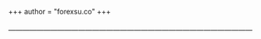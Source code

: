 +++
author = "forexsu.co"
+++
###### ———————————————————————————————————



<!-- ###### usd-srd
bank|$ aankoop|$ verkoop
:-----:|:-----:|:-----:|:-----:
dsb |{{< dsb usd_aankoop>}}|{{< dsb usd_verkoop>}}|{{< dsb status>}}
fina |{{< fina usd_aankoop>}}|{{< fina usd_verkoop>}}|{{< fina status>}}
hakrin |{{< hakrin usd_aankoop>}}|{{< hakrin usd_verkoop>}}|{{< hakrin status>}}
republic |{{< republic usd_aankoop>}}|{{< republic usd_verkoop>}}|{{< republic status>}}
vcb |{{< vcb usd_aankoop>}}|{{< vcb usd_verkoop>}}|{{< vcb status>}}
godo |{{< godo usd_aankoop>}}|{{< godo usd_verkoop>}}|{{< godo status>}}

&nbsp;cambio&nbsp;|$ aankoop|$ verkoop
:-----:|:-----:|:-----:|:-----:
cme |{{< cme usd_aankoop>}}|{{< cme usd_verkoop>}}|{{< cme status>}}
florin |{{< dalflo usd_aankoop>}}|{{< dalflo usd_verkoop>}}|{{< dalflo status>}}
multi |{{< multi usd_aankoop>}}|{{< multi usd_verkoop>}}|{{< multi status>}}

###### ———————————————————————————————————
###### eur-srd
bank|€ aankoop|€ verkoop
:-----:|:-----:|:-----:|:-----:
dsb |{{< dsb eur_aankoop>}}|{{< dsb eur_verkoop>}}|{{< dsb status>}}
fina |{{< fina eur_aankoop>}}|{{< fina eur_verkoop>}}|{{< fina status>}}
hakrin |{{< hakrin eur_aankoop>}}|{{< hakrin eur_verkoop>}}|{{< hakrin status>}}
republic |{{< republic eur_aankoop>}}|{{< republic eur_verkoop>}}|{{< republic status>}}
vcb |{{< vcb eur_aankoop>}}|{{< vcb eur_verkoop>}}|{{< vcb status>}}
godo |{{< godo eur_aankoop>}}|{{< godo eur_verkoop>}}|{{< godo status>}}

&nbsp;cambio&nbsp;|€ aankoop|€ verkoop
:-----:|:-----:|:-----:|:-----:
cme |{{< cme eur_aankoop>}}|{{< cme eur_verkoop>}}|{{< cme status>}}
florin |{{< dalflo eur_aankoop>}}|{{< dalflo eur_verkoop>}}|{{< dalflo status>}}
multi |{{< multi eur_aankoop>}}|{{< multi eur_verkoop>}}|{{< multi status>}}

###### ———————————————————————————————————
###### eur-usd
bank|eur → usd|usd → eur
:-----:|:-----:|:-----:|:-----:
dsb |{{< dsb eur_naar_usd>}}|{{< dsb usd_naar_eur>}}|{{< dsb status>}}
fina |{{< fina eur_naar_usd>}}|{{< fina usd_naar_eur>}}|{{< fina status>}}
hakrin |{{< hakrin eur_naar_usd>}}|{{< hakrin usd_naar_eur>}}|{{< hakrin status>}}
republic  |—|—
vcb |{{< vcb eur_naar_usd>}}|{{< vcb usd_naar_eur>}}|{{< vcb status>}}
godo |{{< godo eur_naar_usd>}}|{{< godo usd_naar_eur>}}|{{< godo status>}}

&nbsp;cambio&nbsp;|eur → usd|usd → eur
:-----:|:-----:|:-----:|:-----:
cme |{{< cme eur_naar_usd>}}|{{< cme usd_naar_eur>}}|{{< cme status>}}
florin |{{< dalflo eur_naar_usd>}}|{{< dalflo usd_naar_eur>}}|{{< dalflo status>}}
multi |{{< multi eur_naar_usd>}}|{{< multi usd_naar_eur>}}|{{< multi status>}}
###### ——————————————————————————————————— -->
